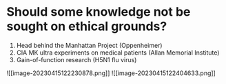 #  Should some knowledge not be sought on ethical grounds?
1. Head behind the Manhattan Project (Oppenheimer)
2. CIA MK ultra experiments on medical patients (Allan Memorial Institute)
3. Gain-of-function research (H5N1 flu virus)

![[image-20230415122230878.png]]
![[image-20230415122404633.png]]

